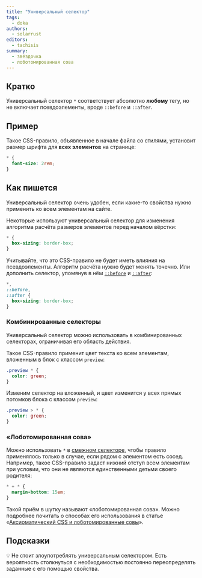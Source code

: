 ```yaml
---
title: "Универсальный селектор"
tags:
  - doka
authors:
  - solarrust
editors:
  - tachisis
summary:
  - звёздочка
  - лоботомированная сова
---
```


## Кратко

Универсальный селектор `*` соответствует абсолютно **любому** тегу, но не включает псевдоэлементы, вроде `::before` и `::after`.

## Пример

Такое CSS-правило, объявленное в начале файла со стилями, установит размер шрифта для **всех элементов** на странице:

```css
* {
  font-size: 2rem;
}
```

## Как пишется

Универсальный селектор очень удобен, если какие-то свойства нужно применить ко всем элементам на сайте.

Некоторые используют универсальный селектор для изменения алгоритма расчёта размеров элементов перед началом вёрстки:

```css
* {
  box-sizing: border-box;
}
```

Учитывайте, что это CSS-правило не будет иметь влияния на псевдоэлементы. Алгоритм расчёта нужно будет менять точечно. Или дополнить селектор, упомянув в нём [`::before`](/css/before) и [`::after`](/css/after):

```css
*,
::before,
::after {
  box-sizing: border-box;
}
```

### Комбинированные селекторы

Универсальный селектор можно использовать в комбинированных селекторах, ограничивая его область действия.

Такое CSS-правило применит цвет текста ко всем элементам, вложенным в блок с классом `preview`:

```css
.preview * {
  color: green;
}
```

Изменим селектор на вложенный, и цвет изменится у всех прямых потомков блока с классом `preview`:

```css
.preview > * {
  color: green;
}
```

### «Лоботомированная сова»

Можно использовать `*` в [смежном селекторе](/css/combined-selectors/#смежные%3A-.element1-%2B-.element2), чтобы правило применялось только в случае, если рядом с элементом есть сосед. Например, такое CSS-правило задаст нижний отступ всем элементам при условии, что они не являются единственными детьми своего родителя:

```css
* + * {
  margin-bottom: 15em;
}
```

Такой приём в шутку называют «лоботомированная сова». Можно подробнее почитать о способах его использования в статье «[Аксиоматический CSS и лоботомированные совы](https://frontender.info/axiomatic-css-and-lobotomized-owls/)».

## Подсказки

💡 Не стоит злоупотреблять универсальным селектором. Есть вероятность столкнуться с необходимостью постоянно переопределять заданные с его помощью свойства.
